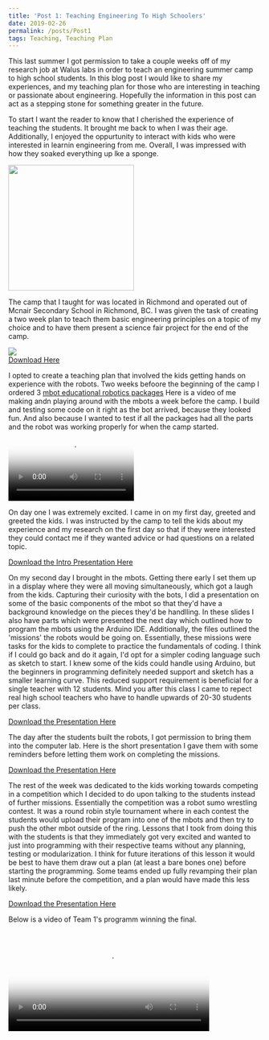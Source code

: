 ```yaml
---
title: 'Post 1: Teaching Engineering To High Schoolers'
date: 2019-02-26
permalink: /posts/Post1
tags: Teaching, Teaching Plan
---
```


This last summer I got permission to take a couple weeks off of my research job at Walus labs in order to teach an engineering summer camp to high school students. In this blog post I would like to share my experiences, and my teaching plan for those who are interesting in teaching or passionate about engineering. Hopefully the information in this post can act as a stepping stone for something greater in the future. 

To start I want the reader to know that I cherished the experience of teaching the students. It brought me back to when I was their age. Additionally, I enjoyed the oppurtunity to interact with kids who were interested in learnin engineering from me. Overall, I was impressed with how they soaked everything up lke a sponge. 

<img src="https://basilwong.github.io/files/stem-camp/teachers.jpg" width='250'>

The camp that I taught for was located in Richmond and operated out of Mcnair Secondary School in Richmond, BC. I was given the task of creating a two week plan to teach them basic engineering principles on a topic of my choice and to have them present a science fair project for the end of the camp. 

<img src="https://basilwong.github.io/files/stem-camp/teaching-plan-2.JPG"> <br/>
[Download Here](https://basilwong.github.io/files/stem-camp/teaching-plan-2.pdf)

I opted to create a teaching plan that involved the kids getting hands on experience with the robots. Two weeks befoore the beginning of the camp I ordered 3 [mbot educational robotics packages](https://www.digikey.com/en/product-highlight/m/makeblock/mbot-educational-robotics-platform) Here is a video of me making andn playing around with the mbots a week before the camp. I build and testing some code on it right as the bot arrived, because they looked fun. And also because I wanted to test if all the packages had all the parts and the robot was working properly for when the camp started.

<video src="https://basilwong.github.io/files/stem-camp/testing-out-mbot.mp4" poster="https://basilwong.github.io/files/stem-camp/testing-out-mbot-moment.jpg" width='250' controls preload></video>

On day one I was extremely excited. I came in on my first day, greeted and greeted the kids. I was instructed by the camp to tell the kids about my experience and my research on the first day so that if they were interested they could contact me if they wanted advice or had questions on a related topic. 

[Download the Intro Presentation Here](https://basilwong.github.io/files/stem-camp/intro.pptx)

On my second day I brought in the mbots. Getting there early I set them up in a display where they were all moving simultaneously, which got a laugh from the kids. Capturing their curiosity with the bots, I did a presentation on some of the basic components of the mbot so that they'd have a background knowledge on the pieces they'd be handlling. In these slides I also have parts which were presented the next day which outlined how to program the mbots using the Arduino IDE. Additionally, the files outlined the 'missions' the robots would be going on. Essentially, these missions were tasks for the kids to complete to practice the fundamentals of coding. I think if I could go back and do it again, I'd opt for a simpler coding language such as sketch to start. I knew some of the kids could handle using Arduino, but the beginners in programming definitely needed support and sketch has a smaller learning curve. This reduced support requirement is beneficial for a single teacher with 12 students. Mind you after this class I came to repect real high school teachers who have to handle upwards of 20-30 students per class. 

[Download the Presentation Here](https://basilwong.github.io/files/stem-camp/engineering-and-technology.pptx)

The day after the students built the robots, I got permission to bring them into the computer lab. Here is the short presentation I gave them with some reminders before letting them work on completing the missions. 

[Download the Presentation Here](https://basilwong.github.io/files/stem-camp/how-to-start-mbot.pptx)

The rest of the week was dedicated to the kids working towards competing in a competition which I decided to do upon talking to the students instead of further missions. Essentially the competition was a robot sumo wrestling contest. It was a round robin style tournament where in each contest the students would upload their program into one of the mbots and then try to push the other mbot outside of the ring. Lessons that I took from doing this with the students is that they immediately got very excited and wanted to just into programming with their respective teams without any planning, testing or modularization. I think for future iterations of this lesson it would be best to have them draw out a plan (at least a bare bones one) before starting the programming. Some teams ended up fully revamping their plan last minute before the competition, and a plan would have made this less likely. 

[Download the Presentation Here](https://basilwong.github.io/files/stem-camp/competition.pptx)

Below is a video of Team 1's programm winning the final. 

<video src="https://basilwong.github.io/files/stem-camp/winning.mp4" poster="https://basilwong.github.io/files/stem-camp/winning-moment.jpg" width='400' controls preload></video>




